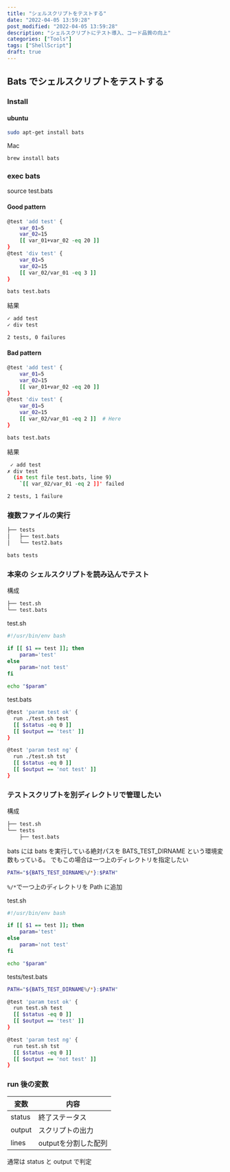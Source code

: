 ```yaml
---
title: "シェルスクリプトをテストする"
date: "2022-04-05 13:59:28"
post_modified: "2022-04-05 13:59:28"
description: "シェルスクリプトにテスト導入、コード品質の向上"
categories: ["Tools"]
tags: ["ShellScript"]
draft: true
---
```


## Bats でシェルスクリプトをテストする

### Install

#### ubuntu

```bash
sudo apt-get install bats
```

Mac

```bash
brew install bats
```

### exec bats

source test.bats

#### Good pattern

```bash
@test 'add test' {
	var_01=5
	var_02=15
	[[ var_01+var_02 -eq 20 ]]
}
@test 'div test' {
	var_01=5
	var_02=15
	[[ var_02/var_01 -eq 3 ]]
}
```

```bash
bats test.bats
```

結果

```bash
✓ add test
✓ div test

2 tests, 0 failures
```

#### Bad pattern

```bash
@test 'add test' {
	var_01=5
	var_02=15
	[[ var_01+var_02 -eq 20 ]]
}
@test 'div test' {
	var_01=5
	var_02=15
	[[ var_02/var_01 -eq 2 ]]  # Here
}
```

```bash
bats test.bats
```

結果

```bash
 ✓ add test
✗ div test
  (in test file test.bats, line 9)
    `[[ var_02/var_01 -eq 2 ]]' failed

2 tests, 1 failure
```

### 複数ファイルの実行

```bash
├── tests
│   ├── test.bats
│   └── test2.bats

```

```bash
bats tests
```

### 本来の シェルスクリプトを読み込んでテスト

構成

```bash
├── test.sh
└── test.bats
```

test.sh

```bash
#!/usr/bin/env bash

if [[ $1 == test ]]; then
	param='test'
else
	param='not test'
fi

echo "$param"

```

test.bats

```bash
@test 'param test ok' {
  run ./test.sh test
  [[ $status -eq 0 ]]
  [[ $output == 'test' ]]
}

@test 'param test ng' {
  run ./test.sh tst
  [[ $status -eq 0 ]]
  [[ $output == 'not test' ]]
}
```

### テストスクリプトを別ディレクトリで管理したい

構成

```bash
├── test.sh
└── tests
    ├── test.bats
```

bats には bats を実行している絶対パスを BATS_TEST_DIRNAME という環境変数もっている。 でもこの場合は一つ上のディレクトリを指定したい

```bash
PATH="${BATS_TEST_DIRNAME%/*}:$PATH"
```

`%/*`で一つ上のディレクトリを Path に追加

test.sh

```bash
#!/usr/bin/env bash

if [[ $1 == test ]]; then
	param='test'
else
	param='not test'
fi

echo "$param"

```

tests/test.bats

```bash
PATH="${BATS_TEST_DIRNAME%/*}:$PATH"

@test 'param test ok' {
  run test.sh test
  [[ $status -eq 0 ]]
  [[ $output == 'test' ]]
}

@test 'param test ng' {
  run test.sh tst
  [[ $status -eq 0 ]]
  [[ $output == 'not test' ]]
}
```

### run 後の変数

| 変数     | 内容            |
|--------|---------------|
| status | 終了ステータス       |
| output | スクリプトの出力      |
| lines  | outputを分割した配列 |

通常は status と output で判定  